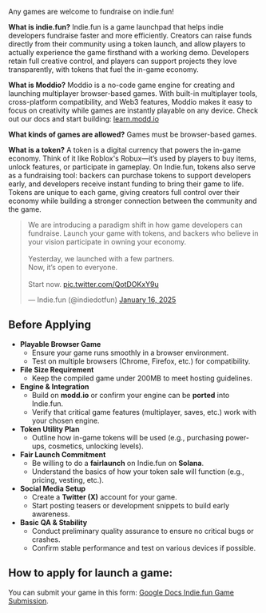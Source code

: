 Any games are welcome to fundraise on indie.fun!

**What is indie.fun?**
Indie.fun is a game launchpad that helps indie developers fundraise faster and more efficiently. Creators can raise funds directly from their community using a token launch, and allow players to actually experience the game firsthand with a working demo. Developers retain full creative control, and players can support projects they love transparently, with tokens that fuel the in-game economy.

**What is Moddio?**
Moddio is a no-code game engine for creating and launching multiplayer browser-based games. With built-in multiplayer tools, cross-platform compatibility, and Web3 features, Moddio makes it easy to focus on creativity while games are instantly playable on any device. Check out our docs and start building: [learn.modd.io](http://learn.modd.io/)

**What kinds of games are allowed?**
Games must be browser-based games.

**What is a token?**
A token is a digital currency that powers the in-game economy. Think of it like Roblox's Robux—it’s used by players to buy items, unlock features, or participate in gameplay. On Indie.fun, tokens also serve as a fundraising tool: backers can purchase tokens to support developers early, and developers receive instant funding to bring their game to life. Tokens are unique to each game, giving creators full control over their economy while building a stronger connection between the community and the game.

<blockquote class="twitter-tweet" data-media-max-width="560"><p lang="en" dir="ltr">We are introducing a paradigm shift in how game developers can fundraise. Launch your game with tokens, and backers who believe in your vision participate in owning your economy.<br><br>Yesterday, we launched with a few partners.<br>Now, it’s open to everyone.<br><br>Start now. <a href="https://t.co/QotDOKxY9u">pic.twitter.com/QotDOKxY9u</a></p>&mdash; Indie.fun (@indiedotfun) <a href="https://twitter.com/indiedotfun/status/1879911240639877458?ref_src=twsrc%5Etfw">January 16, 2025</a></blockquote> <script async src="https://platform.twitter.com/widgets.js" charset="utf-8"></script> 

## **Before Applying**
- **Playable Browser Game**
    - Ensure your game runs smoothly in a browser environment.
    - Test on multiple browsers (Chrome, Firefox, etc.) for compatibility.
- **File Size Requirement**
    - Keep the compiled game under 200MB to meet hosting guidelines.
- **Engine & Integration**
    - Build on **modd.io** or confirm your engine can be **ported** into Indie.fun.
    - Verify that critical game features (multiplayer, saves, etc.) work with your chosen engine.
- **Token Utility Plan**
    - Outline how in-game tokens will be used (e.g., purchasing power-ups, cosmetics, unlocking levels).
- **Fair Launch Commitment**
    - Be willing to do a **fairlaunch** on Indie.fun on **Solana**.
    - Understand the basics of how your token sale will function (e.g., pricing, vesting, etc.).
- **Social Media Setup**
    - Create a **Twitter (X)** account for your game.
    - Start posting teasers or development snippets to build early awareness.
- **Basic QA & Stability**
    - Conduct preliminary quality assurance to ensure no critical bugs or crashes.
    - Confirm stable performance and test on various devices if possible.

## How to apply for launch a game:
You can submit your game in this form: [Google Docs Indie.fun Game Submission](https://forms.gle/p1WFaxb5FyaM643r9).